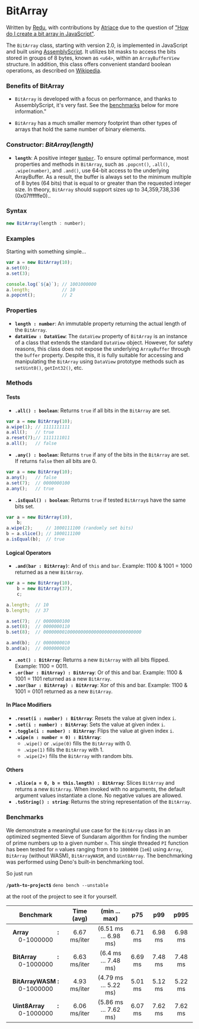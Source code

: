 # **BitArray**

Written by [Redu](https://stackoverflow.com/users/4543207/redu), with contributions by [Atriace](https://stackoverflow.com/users/923972/atriace) due to the question of ["How do I create a bit array in JavaScript"](https://stackoverflow.com/questions/6972717/how-do-i-create-bit-array-in-javascript/73993403#answer-73993403).

The `BitArray` class, starting with version 2.0, is implemented in JavaScript and built using [AssemblyScript](https://www.assemblyscript.org/). It utilizes bit masks to access the bits stored in groups of 8 bytes, known as `<u64>`, within an `ArrayBufferView` structure. In addition, this class offers convenient standard boolean operations, as described on [Wikipedia](https://en.wikipedia.org/wiki/Bit_array#Basic_operations).



### **Benefits of BitArray**

- `BitArray` is developed with a focus on performance, and thanks to AssemblyScript, it's very fast. See the [benchmarks](#benchmarks) below for more information."

- `BitArray` has a much smaller memory footprint than other types of arrays that hold the same number of binary elements.

### **Constructor:** *BitArray(length)*

* **`length`**: A positive integer [`Number`](https://developer.mozilla.org/en-US/docs/Web/JavaScript/Reference/Global_Objects/Number). To ensure optimal performance, most properties and methods in `BitArray`, such as `.popcnt()`, `.all()`, `.wipe(number)`, and `.and()`, use 64-bit access to the underlying ArrayBuffer. As a result, the buffer is always set to the minimum multiple of 8 bytes (64 bits) that is equal to or greater than the requested integer size. In theory, `BitArray` should support sizes up to 34,359,738,336 (0x07ffffffe0)..

### **Syntax**

```javascript
new BitArray(length : number);
```

### **Examples**

Starting with something simple...

```javascript
var a = new BitArray(10);
a.set(0);
a.set(3);

console.log(`${a}`); // 1001000000
a.length;            // 10
a.popcnt();          // 2
```


### **Properties**

* **`length : number`**: An immutable property returning the actual length of the `BitArray`.
* **`dataView : DataView`**: The `dataView` property of `BitArray` is an instance of a class that extends the standard `DataView` object. However, for safety reasons, this class does not expose the underlying `ArrayBuffer` through the `buffer` property. Despite this, it is fully suitable for accessing and manipulating the `BitArray` using `DataView` prototype methods such as `setUint8()`, `getInt32()`, etc.


### **Methods**

#### Tests
* **`.all() : boolean`**: Returns `true` if all bits in the `BitArray` are set.

```javascript
var a = new BitArray(10);
a.wipe(1); // 1111111111
a.all();   // true
a.reset(7);// 1111111011
a.all();   // false 
```

* **`.any() : boolean`**: Returns `true` if any of the bits in the `BitArray` are set. If returns `false` then all bits are 0.

```javascript
var a = new BitArray(10);
a.any();   // false
a.set(7);  // 0000000100
a.any();   // true 
```

* **`.isEqual() : boolean`**: Returns `true` if tested `BitArray`s have the same bits set.

```javascript
var a = new BitArray(10),
    b;
a.wipe(2);     // 1000111100 (randomly set bits)
b = a.slice(); // 1000111100
a.isEqual(b);  // true 
```

#### Logical Operators
* **`.and(bar : BitArray)`**: And of `this` and `bar`. Example: 1100 & 1001 = 1000 returned as a new `BitArray`.

```javascript
var a = new BitArray(10),
    b = new BitArray(37),
    c;

a.length;  // 10
b.length;  // 37

a.set(7);  // 0000000100
a.set(8);  // 0000000110
b.set(8);  // 0000000010000000000000000000000000000

a.and(b);  // 0000000010
b.and(a);  // 0000000010
```

* **`.not() : BitArray`**: Returns a new `BitArray` with all bits flipped. Example: 1100 = 0011.
* **`.or(bar : BitArray) : BitArray`**: Or of this and bar. Example: 1100 & 1001 = 1101 returned as a new `BitArray`.
* **`.xor(bar : BitArray) : BitArray`**: Xor of this and bar. Example: 1100 & 1001 = 0101 returned as a new `BitArray`.

#### In Place Modifiers

* **`.reset(i : number) : BitArray`**: Resets the value at given index `i`.
* **`.set(i : number) : BitArray`**: Sets the value at given index `i`.
* **`.toggle(i : number) : BitArray`**: Flips the value at given index `i`.
* **`.wipe(n : number = 0) : BitArray`**:
  - `.wipe()` or `.wipe(0)` fills the `BitArray` with 0.
  - `.wipe(1)` fills the `BitArray` with 1.
  - `.wipe(2+)` fills the `BitArray` with random bits.

#### Others

* **`.slice(a = 0, b = this.length) : BitArray`**: Slices `BitArray` and returns a new `BitArray`. When invoked with no arguments, the default argument values instantiate a clone. No negative values are allowed.
* **`.toString() : string`**: Returns the string representation of the `BitArray`.

### **Benchmarks**

We demonstrate a meaningful use case for the `BitArray` class in an optimized segmented Sieve of Sundaram algorithm for finding the number of prime numbers up to a given number `n`. This single threaded `PI` function has been tested for `n` values ranging from `0` to `1000000` (`1e6`) using `Array`, `BitArray` (without WASM), `BitArrayWASM`, and `Uint8Array`. The benchmarking was performed using Deno's built-in benchmarking tool.

So just run

**`/path-to-project$`** `deno bench --unstable`

at the root of the project to see it for yourself.

Benchmark|Time (avg)|(min ... max)|p75|p99|p995
|:------:|:--------:|:-----------:|:-:|:-:|:-:
**Array&nbsp;&nbsp;&nbsp;&nbsp;&nbsp;&nbsp;&nbsp;&nbsp;&nbsp;&nbsp;&nbsp;&nbsp;&nbsp;&nbsp;&nbsp;&nbsp;&nbsp; :** 0-1000000|6.67 ms/iter|(6.51 ms … 6.98 ms)|6.71 ms|6.98 ms|6.98 ms
**BitArray&nbsp;&nbsp;&nbsp;&nbsp;&nbsp;&nbsp;&nbsp;&nbsp;&nbsp;&nbsp;&nbsp;&nbsp; :** 0-1000000|6.63 ms/iter|(6.4 ms … 7.48 ms) |6.69 ms|7.48 ms|7.48 ms
**BitArrayWASM :** 0-1000000|4.93 ms/iter|(4.79 ms … 5.22 ms)|   5.01 ms|5.12 ms|5.22 ms
**Uint8Array&nbsp;&nbsp;&nbsp;&nbsp;&nbsp;&nbsp;&nbsp; :** 0-1000000 |6.06 ms/iter|(5.86 ms … 7.62 ms)|6.07 ms|7.62 ms|7.62 ms
